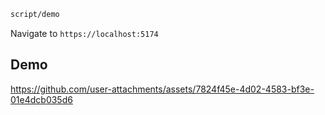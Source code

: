```bash
script/demo
```

Navigate to `https://localhost:5174`

## Demo

https://github.com/user-attachments/assets/7824f45e-4d02-4583-bf3e-01e4dcb035d6

